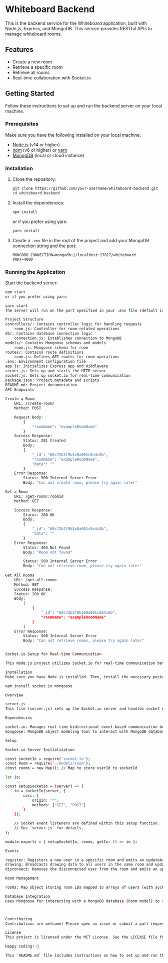 # Whiteboard Backend

This is the backend service for the Whiteboard application, built with Node.js, Express, and MongoDB. This service provides RESTful APIs to manage whiteboard rooms.

## Features

- Create a new room
- Retrieve a specific room
- Retrieve all rooms
- Real-time collaboration with Socket.io

## Getting Started

Follow these instructions to set up and run the backend server on your local machine.

### Prerequisites

Make sure you have the following installed on your local machine:

- [Node.js](https://nodejs.org/) (v14 or higher)
- [npm](https://www.npmjs.com/) (v6 or higher) or [yarn](https://yarnpkg.com/)
- [MongoDB](https://www.mongodb.com/) (local or cloud instance)

### Installation

1. Clone the repository:

    ```bash
    git clone https://github.com/your-username/whiteboard-backend.git
    cd whiteboard-backend
    ```

2. Install the dependencies:

    ```bash
    npm install
    ```

    or if you prefer using yarn:

    ```bash
    yarn install
    ```

3. Create a `.env` file in the root of the project and add your MongoDB connection string and the port:

    ```env
    MONGODB_CONNECTION=mongodb://localhost:27017/whiteboard
    PORT=4000
    ```

### Running the Application

Start the backend server:

```bash
npm start
or if you prefer using yarn:

yarn start
The server will run on the port specified in your .env file (default is 4000).

Project Structure
controllers/: Contains controller logic for handling requests
    room.js: Controller for room-related operations
db/: Contains database connection logic
    connection.js: Establishes connection to MongoDB
models/: Contains Mongoose schemas and models
    room.js: Mongoose schema for room
routes/: Contains route definitions
    room.js: Defines API routes for room operations
.env: Environment configuration file
app.js: Initializes Express app and middleware
server.js: Sets up and starts the HTTP server
socket.js: Sets up socket.io for real-time communication
package.json: Project metadata and scripts
README.md: Project documentation
API Endpoints
    
Create a Room
    URL: /create-room/
    Method: POST

    Request Body:
        {
            "roomName": "exampleRoomName"
        }
    Success Response:
        Status: 201 Created
        Body:
        {
            "_id": "60c72b2f9b1e8a001c8e4c8b",
            "roomName": "exampleRoomName",
            "data": ""
        }
    Error Response:
        Status: 500 Internal Server Error
        Body: "Can not create room, please try again later"

Get a Room
    URL: /get-room/:roomid
    Method: GET

    Success Response:
        Status: 200 OK
        Body:
        {
            "_id": "60c72b2f9b1e8a001c8e4c8b",
            "data": ""
        }
    Error Response:
        Status: 404 Not Found
        Body: "Room not found"

        Status: 500 Internal Server Error
        Body: "Can not retrieve room, please try again later"
    
Get All Rooms
    URL: /get-all-rooms
    Method: GET
    Success Response:
    Status: 200 OK
    Body:
        [
            {
                "_id": "60c72b2f9b1e8a001c8e4c8b",
                "roomName": "exampleRoomName"
            }
        ]
    Error Response:
        Status: 500 Internal Server Error
        Body: "Can not retrieve rooms, please try again later"


Socket.io Setup for Real-time Communication

This Node.js project utilizes Socket.io for real-time communication between clients. Below is an overview of how the socket server is set up and its functionality.

Installation
Make sure you have Node.js installed. Then, install the necessary packages:

npm install socket.io mongoose

Overview

server.js
This file (server.js) sets up the Socket.io server and handles socket events for user registration, drawing updates, and disconnection.

Dependencies

socket.io: Manages real-time bidirectional event-based communication between clients and server.
mongoose: MongoDB object modeling tool to interact with MongoDB databases.

Setup

Socket.io Server Initialization

const socketIo = require('socket.io');
const Room = require('./models/room');
const rooms = new Map(); // Map to store userId to socketId

let io;

const setupSocketIo = (server) => {
    io = socketIo(server, {
        cors: {
            origin: "*",
            methods: ["GET", "POST"]
        }
    });

    // Socket event listeners are defined within this setup function.
    // See `server.js` for details.
};

module.exports = { setupSocketIo, rooms, getIo: () => io };

Events

register: Registers a new user in a specific room and emits an updateAvatar event to update avatars of all users in the room.
drawing: Broadcasts drawing data to all users in the same room and updates the database with the latest drawing data.
disconnect: Removes the disconnected user from the room and emits an updateAvatar event to notify all remaining users.

Room Management

rooms: Map object storing room IDs mapped to arrays of users (with socketId and personName).

Database Integration
Uses Mongoose for interacting with a MongoDB database (Room model) to store and retrieve drawing data.



Contributing
Contributions are welcome! Please open an issue or submit a pull request if you have any improvements or bug fixes.

License
This project is licensed under the MIT License. See the LICENSE file for more details.

Happy coding! 🎨

This `README.md` file includes instructions on how to set up and run the backend server, as well as detailed explanations of the project's structure and individual files. Adjust the repository URL and other project-specific details as needed.

